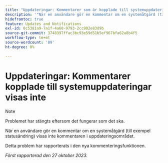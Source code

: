 ```yaml
---
title: "Uppdateringar: Kommentarer som är kopplade till systemuppdateringar visas inte"
description: '"När en användare gör en kommentar om en systemåtgärd (till exempel statusändring) visas inte kommentaren i uppdateringsområdet. '''
hidefromtoc: true
feature: Updates and Notifications
exl-id: 0c5381a9-7a1f-4a60-9793-2cc902e83d9b
source-git-commit: 3748397ffac3bc93e59d51b5ef967bfa62a8b4f5
workflow-type: tm+mt
source-wordcount: '89'
ht-degree: 0%

---
```


# Uppdateringar: Kommentarer kopplade till systemuppdateringar visas inte

<!--
>[!NOTE]
>
>This issue has been closed because it is working as designed.
-->

>[!NOTE]
>
>Problemet har stängts eftersom det fungerar som det ska.

När en användare gör en kommentar om en systemåtgärd (till exempel statusändring) visas inte kommentaren i uppdateringsområdet.

Detta problem har rapporterats i den nya kommenteringsfunktionen.

_Först rapporterad den 27 oktober 2023._